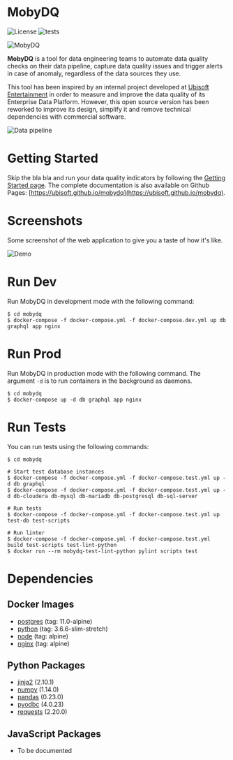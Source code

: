 # MobyDQ

![License](https://img.shields.io/github/license/mobydq/mobydq.svg "Apache-2.0")
![tests](https://github.com/ubisoft/mobydq/workflows/tests/badge.svg)

![MobyDQ](https://ubisoft.github.io/mobydq/img/logo/mobydq_logo_black_horizontal_small.png)

**MobyDQ** is a tool for data engineering teams to automate data quality checks on their data pipeline, capture data quality issues and trigger alerts in case of anomaly, regardless of the data sources they use.

This tool has been inspired by an internal project developed at <a href="https://www.ubisoft.com">Ubisoft Entertainment</a> in order to measure and improve the data quality of its Enterprise Data Platform. However, this open source version has been reworked to improve its design, simplify it and remove technical dependencies with commercial software.

![Data pipeline](https://ubisoft.github.io/mobydq/img/data_pipeline.png)

# Getting Started

Skip the bla bla and run your data quality indicators by following the [Getting Started page](https://ubisoft.github.io/mobydq/pages/gettingstarted/). The complete documentation is also available on Github Pages: [https://ubisoft.github.io/mobydq](https://ubisoft.github.io/mobydq).

# Screenshots

Some screenshot of the web application to give you a taste of how it's like.

![Demo](https://ubisoft.github.io/mobydq/img/demo_screenshot.png)

# Run Dev

Run MobyDQ in development mode with the following command:

```shell
$ cd mobydq
$ docker-compose -f docker-compose.yml -f docker-compose.dev.yml up db graphql app nginx
```

# Run Prod

Run MobyDQ in production mode with the following command. The argument `-d` is to run containers in the background as daemons.

```shell
$ cd mobydq
$ docker-compose up -d db graphql app nginx
```

# Run Tests

You can run tests using the following commands:

```shell
$ cd mobydq

# Start test database instances
$ docker-compose -f docker-compose.yml -f docker-compose.test.yml up -d db graphql
$ docker-compose -f docker-compose.yml -f docker-compose.test.yml up -d db-cloudera db-mysql db-mariadb db-postgresql db-sql-server

# Run tests
$ docker-compose -f docker-compose.yml -f docker-compose.test.yml up test-db test-scripts

# Run linter
$ docker-compose -f docker-compose.yml -f docker-compose.test.yml build test-scripts test-lint-python
$ docker run --rm mobydq-test-lint-python pylint scripts test
```

# Dependencies

## Docker Images

-   [postgres](https://hub.docker.com/_/postgres/) (tag: 11.0-alpine)
-   [python](https://hub.docker.com/_/python/) (tag: 3.6.6-slim-stretch)
-   [node](https://hub.docker.com/_/node/) (tag: alpine)
-   [nginx](https://hub.docker.com/_/nginx/) (tag: alpine)

## Python Packages

-   [jinja2](http://jinja.pocoo.org) (2.10.1)
-   [numpy](http://www.numpy.org) (1.14.0)
-   [pandas](https://pandas.pydata.org) (0.23.0)
-   [pyodbc](https://github.com/mkleehammer/pyodbc) (4.0.23)
-   [requests](http://docs.python-requests.org) (2.20.0)

## JavaScript Packages

-   To be documented
